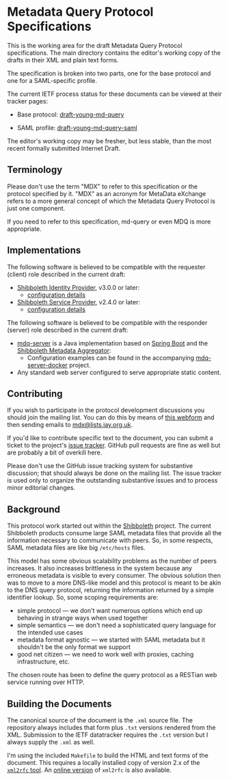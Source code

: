 # Metadata Query Protocol Specifications

This is the working area for the draft Metadata Query Protocol specifications.
The main directory contains the editor's working copy of the drafts in their XML
and plain text forms.

The specification is broken into two parts, one for the base protocol and one
for a SAML-specific profile.

The current IETF process status for these documents can be viewed at
their tracker pages:

* Base protocol:
[draft-young-md-query](https://datatracker.ietf.org/doc/draft-young-md-query/)

* SAML profile:
[draft-young-md-query-saml](http://datatracker.ietf.org/doc/draft-young-md-query-saml/)

The editor's working copy may be fresher, but less stable, than the most
recent formally submitted Internet Draft.

## Terminology

Please don't use the term "MDX" to refer to this specification or the protocol specified by it.  "MDX" as an acronym for MetaData eXchange refers to a more general concept of which the Metadata Query Protocol is just one component.

If you need to refer to this specification, md-query or even MDQ is more appropriate.

## Implementations

The following software is believed to be compatible with the requester (client) role described in the current draft:

* [Shibboleth Identity Provider][IdP], v3.0.0 or later:
    * [configuration details][IdPConfig]
* [Shibboleth Service Provider][SP], v2.4.0 or later:
    * [configuration details][SPConfig]

The following software is believed to be compatible with the responder (server) role described in the current draft:

* [mdq-server][] is a Java implementation based on [Spring Boot][Boot] and the [Shibboleth Metadata Aggregator][MDA]:
    * Configuration examples can be found in the accompanying [mdq-server-docker][] project.
* Any standard web server configured to serve appropriate static content.

[IdP]: http://shibboleth.net/products/identity-provider.html "Shibboleth IdP"
[IdPConfig]: https://wiki.shibboleth.net/confluence/display/IDP30/DynamicHTTPMetadataProvider
[SP]: http://shibboleth.net/products/service-provider.html "Shibboleth SP"
[SPConfig]: https://wiki.shibboleth.net/confluence/display/SHIB2/NativeSPMetadataProvider#NativeSPMetadataProvider-DynamicMetadataProvider
[mdq-server]: https://github.com/iay/mdq-server "mdq-server on GitHub"
[mdq-server-docker]: https://github.com/iay/mdq-server-docker "mdq-server-docker on GitHub"
[Boot]: http://projects.spring.io/spring-boot/ "Spring Boot"
[MDA]: https://shibboleth.net/products/metadata-aggregator.html "Shibboleth Metadata Aggregator"

## Contributing

If you wish to participate in the protocol development discussions you should
join the mailing list.  You can do this by means of
[this webform](http://lists.iay.org.uk/listinfo.cgi/mdx-iay.org.uk)
and then sending emails to [mdx@lists.iay.org.uk](mailto:mdx@lists.iay.org.uk).

If you'd like to contribute specific text to the document, you can submit a
ticket to the project's [issue tracker](https://github.com/iay/md-query/issues).
GitHub pull requests are fine as well but are probably a bit of overkill here.

Please don't use the GitHub issue tracking system for substantive discussion;
that should always be done on the mailing list.  The issue tracker is used
only to organize the outstanding substantive issues and to process minor
editorial changes.

## Background

This protocol work started out within the [Shibboleth](http://shibboleth.net)
project.  The current Shibboleth products consume large SAML metadata
files that provide all the information necessary to communicate with peers.
So, in some respects, SAML metadata files are like big `/etc/hosts` files.

This model has some obvious scalability problems as the number of peers
increases.  It also increases brittleness in the system because any erroneous
metadata is visible to every consumer.
The obvious solution then was to move to a more DNS-like model and
this protocol is meant to be akin to the DNS query protocol, returning the
information returned by a simple identifier lookup.  So, some scoping
requirements are:

* simple protocol &mdash; we don't want numerous options which end up behaving in strange ways when used together
* simple semantics &mdash; we don't need a sophisticated query language for the intended use cases
* metadata format agnostic &mdash; we started with SAML metadata but it shouldn't be the only format we support
* good net citizen &mdash; we need to work well with proxies, caching infrastructure, etc.

The chosen route has been to define the query protocol as a RESTian web service
running over HTTP.

## Building the Documents

The canonical source of the document is the `.xml` source file.  The
repository always includes that form plus `.txt` versions rendered from the
XML.  Submission to the IETF datatracker requires the `.txt` version but I
always supply the `.xml` as well.

I'm using the included `Makefile` to build the HTML and text forms of the
document.  This requires a locally installed copy of version 2.x of the
[`xml2rfc` tool](https://pypi.python.org/pypi/xml2rfc/).  An
[online version](http://xml.resource.org) of `xml2rfc` is also available.
